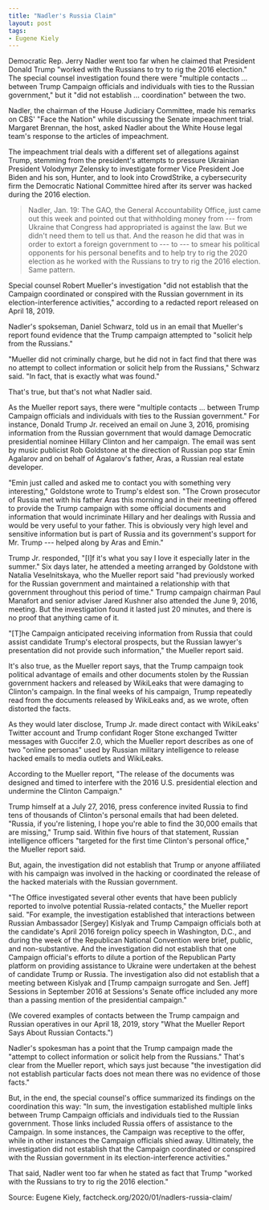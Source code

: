 ```yaml
---
title: "Nadler's Russia Claim"
layout: post
tags:
- Eugene Kiely
---
```


Democratic Rep. Jerry Nadler went too far when he claimed that President Donald Trump "worked with the Russians to try to rig the 2016 election." The special counsel investigation found there were "multiple contacts ... between Trump Campaign officials and individuals with ties to the Russian government," but it "did not establish ... coordination" between the two.

Nadler, the chairman of the House Judiciary Committee, made his remarks on CBS' "Face the Nation" while discussing the Senate impeachment trial. Margaret Brennan, the host, asked Nadler about the White House legal team's response to the articles of impeachment.

The impeachment trial deals with a different set of allegations against Trump, stemming from the president's attempts to pressure Ukrainian President Volodymyr Zelensky to investigate former Vice President Joe Biden and his son, Hunter, and to look into CrowdStrike, a cybersecurity firm the Democratic National Committee hired after its server was hacked during the 2016 election.

> Nadler, Jan. 19: The GAO, the General Accountability Office, just came out this week and pointed out that withholding money from --- from Ukraine that Congress had appropriated is against the law. But we didn't need them to tell us that. And the reason he did that was in order to extort a foreign government to --- to --- to smear his political opponents for his personal benefits and to help try to rig the 2020 election as he worked with the Russians to try to rig the 2016 election. Same pattern.

Special counsel Robert Mueller's investigation "did not establish that the Campaign coordinated or conspired with the Russian government in its election-interference activities," according to a redacted report released on April 18, 2019.

Nadler's spokseman, Daniel Schwarz, told us in an email that Mueller's report found evidence that the Trump campaign attempted to "solicit help from the Russians."

"Mueller did not criminally charge, but he did not in fact find that there was no attempt to collect information or solicit help from the Russians," Schwarz said. "In fact, that is exactly what was found."

That's true, but that's not what Nadler said.

As the Mueller report says, there were "multiple contacts ... between Trump Campaign officials and individuals with ties to the Russian government." For instance, Donald Trump Jr. received an email on June 3, 2016, promising information from the Russian government that would damage Democratic presidential nominee Hillary Clinton and her campaign. The email was sent by music publicist Rob Goldstone at the direction of Russian pop star Emin Agalarov and on behalf of Agalarov's father, Aras, a Russian real estate developer.

"Emin just called and asked me to contact you with something very interesting," Goldstone wrote to Trump's eldest son. "The Crown prosecutor of Russia met with his father Aras this morning and in their meeting offered to provide the Trump campaign with some official documents and information that would incriminate Hillary and her dealings with Russia and would be very useful to your father. This is obviously very high level and sensitive information but is part of Russia and its government's support for Mr. Trump --- helped along by Aras and Emin."

Trump Jr. responded, "[I]f it's what you say I love it especially later in the summer." Six days later, he attended a meeting arranged by Goldstone with Natalia Veselnitskaya, who the Mueller report said "had previously worked for the Russian government and maintained a relationship with that government throughout this period of time." Trump campaign chairman Paul Manafort and senior adviser Jared Kushner also attended the June 9, 2016, meeting. But the investigation found it lasted just 20 minutes, and there is no proof that anything came of it.

"[T]he Campaign anticipated receiving information from Russia that could assist candidate Trump's electoral prospects, but the Russian lawyer's presentation did not provide such information," the Mueller report said.

It's also true, as the Mueller report says, that the Trump campaign took political advantage of emails and other documents stolen by the Russian government hackers and released by WikiLeaks that were damaging to Clinton's campaign. In the final weeks of his campaign, Trump repeatedly read from the documents released by WikiLeaks and, as we wrote, often distorted the facts.

As they would later disclose, Trump Jr. made direct contact with WikiLeaks' Twitter account and Trump confidant Roger Stone exchanged Twitter messages with Guccifer 2.0, which the Mueller report describes as one of two "online personas" used by Russian military intelligence to release hacked emails to media outlets and WikiLeaks.

According to the Mueller report, "The release of the documents was designed and timed to interfere with the 2016 U.S. presidential election and undermine the Clinton Campaign."

Trump himself at a July 27, 2016, press conference invited Russia to find tens of thousands of Clinton's personal emails that had been deleted. "Russia, if you're listening, I hope you're able to find the 30,000 emails that are missing," Trump said. Within five hours of that statement, Russian intelligence officers "targeted for the first time Clinton's personal office," the Mueller report said.

But, again, the investigation did not establish that Trump or anyone affiliated with his campaign was involved in the hacking or coordinated the release of the hacked materials with the Russian government.

"The Office investigated several other events that have been publicly reported to involve potential Russia-related contacts," the Mueller report said. "For example, the investigation established that interactions between Russian Ambassador [Sergey] Kislyak and Trump Campaign officials both at the candidate's April 2016 foreign policy speech in Washington, D.C., and during the week of the Republican National Convention were brief, public, and non-substantive. And the investigation did not establish that one Campaign official's efforts to dilute a portion of the Republican Party platform on providing assistance to Ukraine were undertaken at the behest of candidate Trump or Russia. The investigation also did not establish that a meeting between Kislyak and [Trump campaign surrogate and Sen. Jeff] Sessions in September 2016 at Sessions's Senate office included any more than a passing mention of the presidential campaign."

(We covered examples of contacts between the Trump campaign and Russian operatives in our April 18, 2019, story "What the Mueller Report Says About Russian Contacts.")

Nadler's spokesman has a point that the Trump campaign made the "attempt to collect information or solicit help from the Russians." That's clear from the Mueller report, which says just because "the investigation did not establish particular facts does not mean there was no evidence of those facts."

But, in the end, the special counsel's office summarized its findings on the coordination this way: "In sum, the investigation established multiple links between Trump Campaign officials and individuals tied to the Russian government. Those links included Russia offers of assistance to the Campaign. In some instances, the Campaign was receptive to the offer, while in other instances the Campaign officials shied away. Ultimately, the investigation did not establish that the Campaign coordinated or conspired with the Russian government in its election-interference activities."

That said, Nadler went too far when he stated as fact that Trump "worked with the Russians to try to rig the 2016 election."

Source: Eugene Kiely, factcheck.org/2020/01/nadlers-russia-claim/
